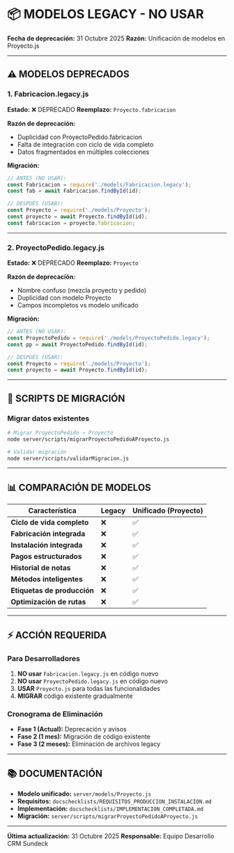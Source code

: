# 📦 MODELOS LEGACY - NO USAR

**Fecha de deprecación:** 31 Octubre 2025
**Razón:** Unificación de modelos en Proyecto.js

---

## ⚠️ MODELOS DEPRECADOS

### 1. Fabricacion.legacy.js

**Estado:** ❌ DEPRECADO
**Reemplazo:** `Proyecto.fabricacion`

**Razón de deprecación:**
- Duplicidad con ProyectoPedido.fabricacion
- Falta de integración con ciclo de vida completo
- Datos fragmentados en múltiples colecciones

**Migración:**
```javascript
// ANTES (NO USAR):
const Fabricacion = require('./models/Fabricacion.legacy');
const fab = await Fabricacion.findById(id);

// DESPUÉS (USAR):
const Proyecto = require('./models/Proyecto');
const proyecto = await Proyecto.findById(id);
const fabricacion = proyecto.fabricacion;
```

---

### 2. ProyectoPedido.legacy.js

**Estado:** ❌ DEPRECADO
**Reemplazo:** `Proyecto`

**Razón de deprecación:**
- Nombre confuso (mezcla proyecto y pedido)
- Duplicidad con modelo Proyecto
- Campos incompletos vs modelo unificado

**Migración:**
```javascript
// ANTES (NO USAR):
const ProyectoPedido = require('./models/ProyectoPedido.legacy');
const pp = await ProyectoPedido.findById(id);

// DESPUÉS (USAR):
const Proyecto = require('./models/Proyecto');
const proyecto = await Proyecto.findById(id);
```

---

## 🔄 SCRIPTS DE MIGRACIÓN

### Migrar datos existentes

```bash
# Migrar ProyectoPedido → Proyecto
node server/scripts/migrarProyectoPedidoAProyecto.js

# Validar migración
node server/scripts/validarMigracion.js
```

---

## 📊 COMPARACIÓN DE MODELOS

| Característica | Legacy | Unificado (Proyecto) |
|----------------|--------|----------------------|
| **Ciclo de vida completo** | ❌ | ✅ |
| **Fabricación integrada** | ❌ | ✅ |
| **Instalación integrada** | ❌ | ✅ |
| **Pagos estructurados** | ❌ | ✅ |
| **Historial de notas** | ❌ | ✅ |
| **Métodos inteligentes** | ❌ | ✅ |
| **Etiquetas de producción** | ❌ | ✅ |
| **Optimización de rutas** | ❌ | ✅ |

---

## ⚡ ACCIÓN REQUERIDA

### Para Desarrolladores

1. **NO usar** `Fabricacion.legacy.js` en código nuevo
2. **NO usar** `ProyectoPedido.legacy.js` en código nuevo
3. **USAR** `Proyecto.js` para todas las funcionalidades
4. **MIGRAR** código existente gradualmente

### Cronograma de Eliminación

- **Fase 1 (Actual):** Deprecación y avisos
- **Fase 2 (1 mes):** Migración de código existente
- **Fase 3 (2 meses):** Eliminación de archivos legacy

---

## 📚 DOCUMENTACIÓN

- **Modelo unificado:** `server/models/Proyecto.js`
- **Requisitos:** `docschecklists/REQUISITOS_PRODUCCION_INSTALACION.md`
- **Implementación:** `docschecklists/IMPLEMENTACION_COMPLETADA.md`
- **Migración:** `server/scripts/migrarProyectoPedidoAProyecto.js`

---

**Última actualización:** 31 Octubre 2025
**Responsable:** Equipo Desarrollo CRM Sundeck
